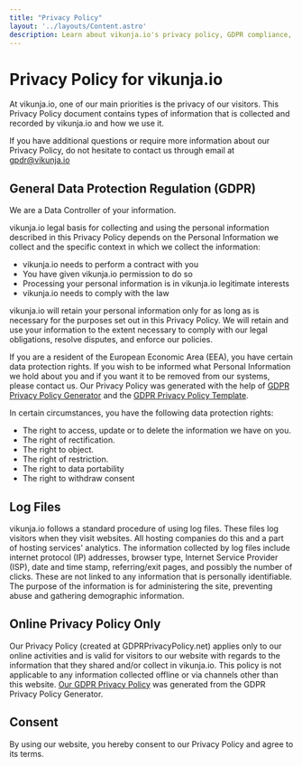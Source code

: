 ```yaml
---
title: "Privacy Policy"
layout: '../layouts/Content.astro'
description: Learn about vikunja.io's privacy policy, GDPR compliance, data protection rights, and how we handle visitor information online.
---
```


# Privacy Policy for vikunja.io

At vikunja.io, one of our main priorities is the privacy of our visitors. 
This Privacy Policy document contains types of information that is collected and recorded by vikunja.io and how we use it.

If you have additional questions or require more information about our Privacy Policy, do not hesitate to contact us through email at [gpdr@vikunja.io](mailto:gpdr@vikunja.io)

## General Data Protection Regulation (GDPR)

We are a Data Controller of your information.

vikunja.io legal basis for collecting and using the personal information described in this Privacy Policy depends on the Personal Information we collect 
and the specific context in which we collect the information:

*   vikunja.io needs to perform a contract with you
*   You have given vikunja.io permission to do so
*   Processing your personal information is in vikunja.io legitimate interests
*   vikunja.io needs to comply with the law

vikunja.io will retain your personal information only for as long as is necessary for the purposes set out in this Privacy Policy. 
We will retain and use your information to the extent necessary to comply with our legal obligations, resolve disputes, and enforce our policies.

If you are a resident of the European Economic Area (EEA), you have certain data protection rights. 
If you wish to be informed what Personal Information we hold about you and if you want it to be removed from our systems, please contact us. 
Our Privacy Policy was generated with the help of [GDPR Privacy Policy Generator](https://gdprprivacypolicy.net.com/) and the 
[GDPR Privacy Policy Template](https://privacypolicytemplate.net/).

In certain circumstances, you have the following data protection rights:

*   The right to access, update or to delete the information we have on you.
*   The right of rectification.
*   The right to object.
*   The right of restriction.
*   The right to data portability
*   The right to withdraw consent

## Log Files

vikunja.io follows a standard procedure of using log files. These files log visitors when they visit websites. 
All hosting companies do this and a part of hosting services' analytics. The information collected by log files 
include internet protocol (IP) addresses, browser type, Internet Service Provider (ISP), date and time stamp, referring/exit pages, 
and possibly the number of clicks. These are not linked to any information that is personally identifiable. 
The purpose of the information is for administering the site, preventing abuse and gathering demographic information.

## Online Privacy Policy Only

Our Privacy Policy (created at GDPRPrivacyPolicy.net) applies only to our online activities and is valid for visitors to our website with regards 
to the information that they shared and/or collect in vikunja.io. This policy is not applicable to any information collected offline or via 
channels other than this website. [Our GDPR Privacy Policy](https://gdprprivacypolicy.net) was generated from the GDPR Privacy Policy Generator.

## Consent

By using our website, you hereby consent to our Privacy Policy and agree to its terms.
